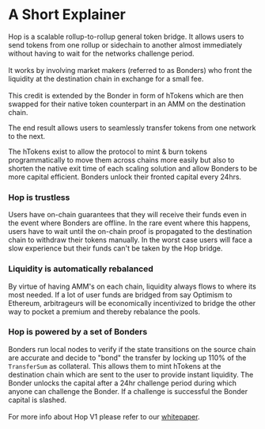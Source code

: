 # A Short Explainer

Hop is a scalable rollup-to-rollup general token bridge. It allows users to send tokens from one rollup or sidechain to another almost immediately without having to wait for the networks challenge period.\
\
It works by involving market makers (referred to as Bonders) who front the liquidity at the destination chain in exchange for a small fee.\
\
This credit is extended by the Bonder in form of hTokens which are then swapped for their native token counterpart in an AMM on the destination chain.

The end result allows users to seamlessly transfer tokens from one network to the next.

The hTokens exist to allow the protocol to mint & burn tokens programmatically to move them across chains more easily but also to shorten the native exit time of each scaling solution and allow Bonders to be more capital efficient. Bonders unlock their fronted capital every 24hrs.

### Hop is trustless

Users have on-chain guarantees that they will receive their funds even in the event where Bonders are offline. In the rare event where this happens, users have to wait until the on-chain proof is propagated to the destination chain to withdraw their tokens manually. In the worst case users will face a slow experience but their funds can't be taken by the Hop bridge.

### Liquidity is automatically rebalanced

By virtue of having AMM's on each chain, liquidity always flows to where its most needed. If a lot of user funds are bridged from say Optimism to Ethereum, arbitrageurs will be economically incentivized to bridge the other way to pocket a premium and thereby rebalance the pools.&#x20;

### Hop is powered by a set of Bonders

Bonders run local nodes to verify if the state transitions on the source chain are accurate and decide to "bond" the transfer by locking up 110% of the `TransferSum` as collateral. This allows them to mint hTokens at the destination chain which are sent to the user to provide instant liquidity. The Bonder unlocks the capital after a 24hr challenge period during which anyone can challenge the Bonder. If a challenge is successful the Bonder capital is slashed.\
\
For more info about Hop V1 please refer to our [whitepaper](https://hop.exchange/whitepaper.pdf).
